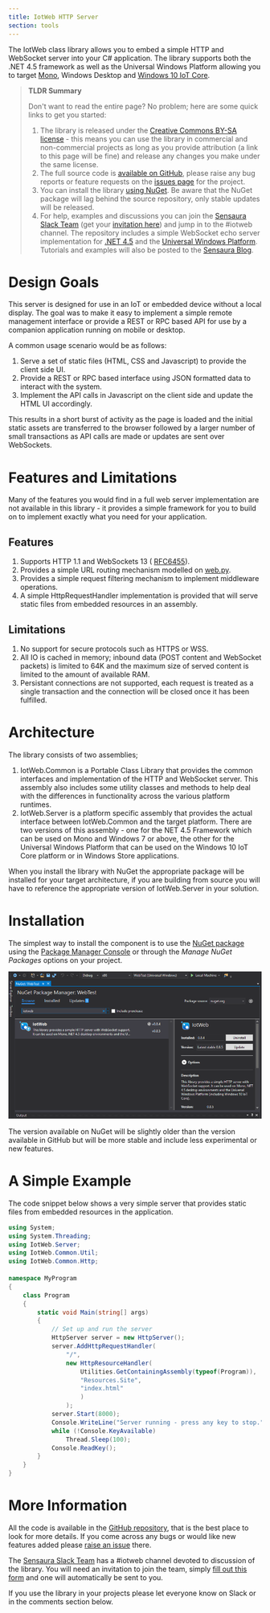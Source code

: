 ```yaml
---
title: IotWeb HTTP Server
section: tools
---
```

The IotWeb class library allows you to embed a simple HTTP and WebSocket server into your C# application. The library supports both the .NET 4.5 framework as well as the Universal Windows Platform allowing you to target [Mono](http://www.mono-project.com/), Windows Desktop and [Windows 10 IoT Core](https://dev.windows.com/en-us/iot).

> **TLDR Summary**
>
> Don't want to read the entire page? No problem; here are some quick links to get you started:
>
> 1. The library is released under the [Creative Commons BY-SA license](http://creativecommons.org/licenses/by-sa/4.0/) - this means you can use the library in commercial and non-commercial projects as long as you provide attribution (a link to this page will be fine) and release any changes you make under the same license.
> 2. The full source code is [available on GitHub](https://github.com/sensaura-public/iotweb), please raise any bug reports or feature requests on the [issues page](https://github.com/sensaura-public/iotweb/issues) for the project.
> 3. You can install the library [using NuGet](https://www.nuget.org/packages/IotWeb/). Be aware that the NuGet package will lag behind the source repository, only stable updates will be released.
> 4. For help, examples and discussions you can join the [Sensaura Slack Team](https://sensaura.slack.com/) (get your [invitation here](https://docs.google.com/forms/d/1PTCu0A5u7OZh136BmPCS3jx0VPoCGIwvEc2fYyVhNYQ/viewform)) and jump in to the #iotweb channel. The repository includes a simple WebSocket echo server implementation for [.NET 4.5](https://github.com/sensaura-public/iotweb/tree/master/WebHost%20Desktop) and the [Universal Windows Platform](TODO). Tutorials and examples will also be posted to the [Sensaura Blog](/blog/index.html).

# Design Goals

This server is designed for use in an IoT or embedded device without a local display. The goal was to make it easy to implement a simple remote management interface or provide a REST or RPC based API for use by a companion application running on mobile or desktop.

A common usage scenario would be as follows:

1. Serve a set of static files (HTML, CSS and Javascript) to provide the client side UI.
2. Provide a REST or RPC based interface using JSON formatted data to interact with the system.
3. Implement the API calls in Javascript on the client side and update the HTML UI accordingly.

This results in a short burst of activity as the page is loaded and the initial static assets are transferred to the browser followed by a larger number of small transactions as API calls are made or updates are sent over WebSockets.

# Features and Limitations

Many of the features you would find in a full web server implementation are not available in this library - it provides a simple framework for you to build on to implement exactly what you need for your application.

## Features

1. Supports HTTP 1.1 and WebSockets 13 ( [RFC6455](https://tools.ietf.org/html/rfc6455)).
2. Provides a simple URL routing mechanism modelled on [web.py](http://webpy.org/).
3. Provides a simple request filtering mechanism to implement middleware operations.
4. A simple HttpRequestHandler implementation is provided that will serve static files from embedded resources in an assembly.

## Limitations

1. No support for secure protocols such as HTTPS or WSS.
2. All IO is cached in memory; inbound data (POST content and WebSocket packets) is limited to 64K and the maximum size of served content is limited to the amount of available RAM.
3. Persistant connections are not supported, each request is treated as a single transaction and the connection will be closed once it has been fulfilled.

# Architecture

The library consists of two assemblies;

1. IotWeb.Common is a Portable Class Library that provides the common interfaces and implementation of the HTTP and WebSocket server. This assembly also includes some utility classes and methods to help deal with the differences in functionality across the various platform runtimes.
2. IotWeb.Server is a platform specific assembly that provides the actual interface between IotWeb.Common and the target platform. There are two versions of this assembly - one for the NET 4.5 Framework which can be used on Mono and Windows 7 or above, the other for the Universal Windows Platform that can be used on the Windows 10 IoT Core platform or in Windows Store applications.

When you install the library with NuGet the appropriate package will be installed for your target architecture, if you are building from source you will have to reference the appropriate version of IotWeb.Server in your solution.

# Installation

The simplest way to install the component is to use the [NuGet package](https://www.nuget.org/packages/IotWeb/) using the [Package Manager Console](http://docs.nuget.org/consume/package-manager-console) or through the *Manage NuGet Packages* options on your project.

![Installing With NuGet](/images/tools/iotweb/nuget_install.png)

The version available on NuGet will be slightly older than the version available in GitHub but will be more stable and include less experimental or new features.

# A Simple Example

The code snippet below shows a very simple server that provides static files from embedded resources in the application.

```C#
using System;
using System.Threading;
using IotWeb.Server;
using IotWeb.Common.Util;
using IotWeb.Common.Http;

namespace MyProgram
{
    class Program
    {
        static void Main(string[] args)
        {
            // Set up and run the server
            HttpServer server = new HttpServer();
            server.AddHttpRequestHandler(
                "/",
                new HttpResourceHandler(
                    Utilities.GetContainingAssembly(typeof(Program)),
                    "Resources.Site",
                    "index.html"
                    )
                );
            server.Start(8000);
            Console.WriteLine("Server running - press any key to stop.");
            while (!Console.KeyAvailable)
                Thread.Sleep(100);
            Console.ReadKey();
        }
    }
}
```

# More Information

All the code is available in the [GitHub repository](https://github.com/sensaura-public/iotweb), that is the best place to look for more details. If you come across any bugs or would like new features added please [raise an issue](https://github.com/sensaura-public/iotweb/issues) there.

The [Sensaura Slack Team](https://sensaura.slack.com/) has a #iotweb channel devoted to discussion of the library. You will need an invitation to join the team, simply [fill out this form](https://docs.google.com/forms/d/1PTCu0A5u7OZh136BmPCS3jx0VPoCGIwvEc2fYyVhNYQ/viewform) and one will automatically be sent to you.

If you use the library in your projects please let everyone know on Slack or in the comments section below.

